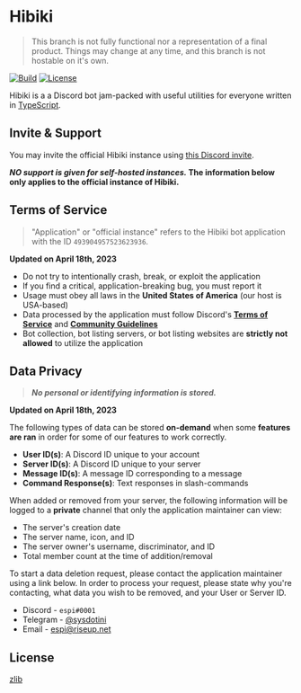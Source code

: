 # Hibiki

> This branch is not fully functional nor a representation of a final product. Things may change at any time, and this branch is not hostable on it's own.

[![Build][badge-workflow]][workflow]
[![License][badge-license]][license]

[license]: LICENSE "Hibiki is licensed under the zlib/libpng license."
[workflow]: https://github.com/sysdotini/hibiki/actions?query=workflow%3Apush "Main GitHub workflow action."

<!-- Badges -->

[badge-workflow]: https://img.shields.io/github/workflow/status/sysdotini/hibiki/Push "Shields.io badge for workflow status."
[badge-license]: https://img.shields.io/badge/license-zlib-orange.svg "Shields.io badge for the zlib license."

Hibiki is a a Discord bot jam-packed with useful utilities for everyone written in [TypeScript][typescript].

## Invite & Support

You may invite the official Hibiki instance using [this Discord invite][invite].

**_NO support is given for self-hosted instances._ The information below only applies to the **official instance** of Hibiki.**

## Terms of Service

> "Application" or "official instance" refers to the Hibiki bot application with the ID `493904957523623936`.

**Updated on April 18th, 2023**

- Do not try to intentionally crash, break, or exploit the application
- If you find a critical, application-breaking bug, you must report it
- Usage must obey all laws in the **United States of America** (our host is USA-based)
- Data processed by the application must follow Discord's **[Terms of Service][discord_tos]** and **[Community Guidelines][discord_cg]**
- Bot collection, bot listing servers, or bot listing websites are **strictly not allowed** to utilize the application

## Data Privacy

> **_No personal or identifying information is stored._**

**Updated on April 18th, 2023**

The following types of data can be stored **on-demand** when some **features are ran** in order for some of our features to work correctly.

- **User ID(s)**: A Discord ID unique to your account
- **Server ID(s)**: A Discord ID unique to your server
- **Message ID(s)**: A message ID corresponding to a message
- **Command Response(s)**: Text responses in slash-commands

When added or removed from your server, the following information will be logged to a **private** channel that only the application maintainer can view:

- The server's creation date
- The server name, icon, and ID
- The server owner's username, discriminator, and ID
- Total member count at the time of addition/removal

To start a data deletion request, please contact the application maintainer using a link below. In order to process your request, please state why you're contacting, what data you wish to be removed, and your User or Server ID.

- Discord - `espi#0001`
- Telegram - [@sysdotini][espi-telegram]
- Email - [espi@riseup.net][espi-email]

## License

[zlib][license]

[typescript]: https://www.typescriptlang.org/ "TypeScript's website"
[invite]: https://discord.com/oauth2/authorize?&client_id=864687346977210368&scope=bot%20applications.commands&permissions=1581116663 "Invite the official Hibiki instance"
[discord_tos]: https://discord.com/terms "Discord's Terms of Service"
[discord_cg]: https://discord.com/guidelines "Discord's Community Guidelines"
[espi-telegram]: https://t.me/sysdotini "Contact Espi (sysdotini) on Telegram"
[espi-email]: mailto:espi@riseup.net "A mailto link redirecting to the project owner's email"
[license]: LICENSE.md "zlib/libpng license file"
